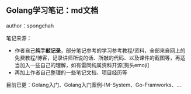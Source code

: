 ## Golang学习笔记：md文档

author：spongehah

笔记来源：

- 作者自己**纯手敲记录**，部分笔记参考的学习参考教程/资料，全部来自网上的免费教程/博客，记录讲师所说的话、所敲的代码、以及课件的截图等，再适当加入一些自己的理解，如有雷同纯属资料开源[狗头emoji]
- 再加上作者自己整理的一些笔记文档、项目经历等

目前已更：Golang入门、Golang入门案例-IM-System、Go-Framworks、...

